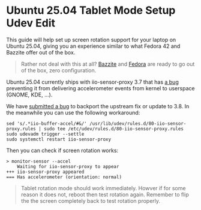 # Ubuntu 25.04 Tablet Mode Setup Udev Edit

This guide will help set up screen rotation support for your laptop on Ubuntu 25.04, giving you an experience similar to what Fedora 42 and Bazzite offer out of the box.

> Rather not deal with this at all? [Bazzite](https://guides.frame.work/Guide/Bazzite+Installation+on+the+Framework+Laptop+12/409?lang=en) and [Fedora](https://guides.frame.work/Guide/Fedora+42+Installation+on+the+Framework+Laptop+12/410?lang=en) are ready to go out of the box, zero configuration.

Ubuntu 25.04 currently ships with iio-sensor-proxy 3.7 that has [a bug](https://gitlab.freedesktop.org/hadess/iio-sensor-proxy/-/issues/411) preventing it from delivering accelerometer events from kernel to userspace (GNOME, KDE, ...).

We have [submitted a bug](https://bugs.launchpad.net/ubuntu/+source/iio-sensor-proxy/+bug/2117530) to backport the upstream fix or update to 3.8.
In the meanwhile you can use the following workaround:

```
sed 's/.*iio-buffer-accel/#&/' /usr/lib/udev/rules.d/80-iio-sensor-proxy.rules | sudo tee /etc/udev/rules.d/80-iio-sensor-proxy.rules
sudo udevadm trigger --settle
sudo systemctl restart iio-sensor-proxy
```

Then you can check if screen rotation works:

```
> monitor-sensor --accel
    Waiting for iio-sensor-proxy to appear
+++ iio-sensor-proxy appeared
=== Has accelerometer (orientation: normal)
```

> Tablet rotation mode should work immediately. Howver if for some reason it does not, reboot then test rotation again. Remember to flip the the screen completely back to test rotation properly.

